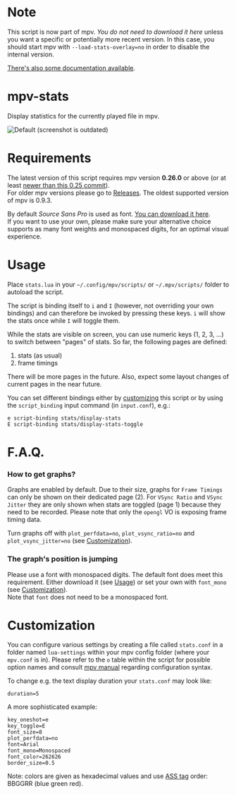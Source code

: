 Note
====
This script is now part of mpv.
*You do not need to download it here* unless you want a specific or potentially
more recent version. In this case, you should start mpv with
`--load-stats-overlay=no` in order to disable the internal version.

[There's also some documentation available](https://mpv.io/manual/master/#stats).


mpv-stats
=========
Display statistics for the currently played file in mpv.

![Default](https://cloud.githubusercontent.com/assets/540920/16775632/85da9aa6-489c-11e6-8333-176755e64892.jpg)
(screenshot is outdated)

Requirements
============

The latest version of this script requires mpv version **0.26.0** or above (or at least [newer than this 0.25 commit](https://github.com/mpv-player/mpv/commit/6a12b1fdc3c5c70fed15734c02f65005db2835cd)).  
For older mpv versions please go to [Releases](https://github.com/Argon-/mpv-stats/releases).
The oldest supported version of mpv is 0.9.3.

By default *Source Sans Pro* is used as font.
[You can download it here](https://github.com/adobe-fonts/source-sans-pro).  
If you want to use your own, please make sure your alternative choice supports
as many font weights and monospaced digits, for an optimal visual experience.


Usage
=====
Place `stats.lua` in your `~/.config/mpv/scripts/` or `~/.mpv/scripts/` folder
to autoload the script.

The script is binding itself to `i` and `I` (however, not overriding your own
bindings) and can therefore be invoked by pressing these keys.
`i` will show the stats once while `I` will toggle them.

While the stats are visible on screen, you can use numeric keys (1, 2, 3, ...)
to switch between "pages" of stats. So far, the following pages are defined:

1. stats (as usual)
2. frame timings

There will be more pages in the future.
Also, expect some layout changes of current pages in the near future.

You can set different bindings either by [customizing](#customization) this script
or by using the `script_binding` input command (in `input.conf`), e.g.:

    e script-binding stats/display-stats
    E script-binding stats/display-stats-toggle


F.A.Q.
======

### How to get graphs?

Graphs are enabled by default.
Due to their size, graphs for `Frame Timings` can only be shown on their dedicated page (2).
For `VSync Ratio` and `VSync Jitter` they are only shown when stats are toggled (page 1)
because they need to be recorded.
Please note that only the `opengl` VO is exposing frame timing data.

Turn graphs off with `plot_perfdata=no`, `plot_vsync_ratio=no` and `plot_vsync_jitter=no` (see [Customization](#customization)).


### The graph's position is jumping

Please use a font with monospaced digits.
The default font does meet this requirement. Either download it (see [Usage](#usage))
or set your own with `font_mono` (see [Customization](#customization)).  
Note that `font` does not need to be a monospaced font.


Customization
=============
You can configure various settings by creating a file called `stats.conf` in a folder
named `lua-settings` within your mpv config folder (where your `mpv.conf` is in).
Please refer to the `o` table within the script for possible option names and
consult [mpv manual](http://mpv.io/manual/master/#config-syntax) regarding
configuration syntax.

To change e.g. the text display duration your `stats.conf` may look like:

    duration=5

A more sophisticated example:

    key_oneshot=e
    key_toggle=E
    font_size=8
    plot_perfdata=no
    font=Arial
    font_mono=Monospaced
    font_color=262626
    border_size=0.5

Note: colors are given as hexadecimal values and use
[ASS tag](http://docs.aegisub.org/3.2/ASS_Tags/#\c) order: BBGGRR (blue green red).
